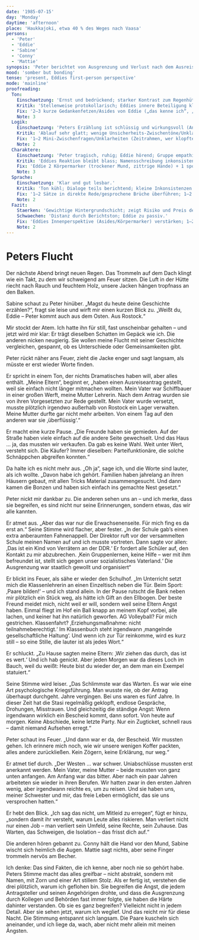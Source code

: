 ```yaml
---
date: '1985-07-15'
day: 'Monday'
daytime: 'afternoon'
place: 'Haukkajoki, etwa 40 % des Weges nach Vaasa'
persons:
  - 'Peter'
  - 'Eddie'
  - 'Sabine'
  - 'Conny'
  - 'Mattie'
synopsis: 'Peter berichtet von Ausgrenzung und Verlust nach dem Ausreiseantrag seiner Eltern; dadurch begreift die Gruppe Eddies Flucht tiefer.'
mood: 'somber but bonding'
tense: 'present, Eddies first-person perspective'
mode: 'mainline'
proofreading:
  Ton:
    Einschaetzung: 'Ernst und bedrückend; starker Kontrast zum Regenhütten‑Alltag.'
    Kritik: 'Stellenweise protokollarisch; Eddies innere Beteiligung klingt zu sachlich.'
    Fix: '2–3 kurze Gedankenfetzen/Asides von Eddie („das kenne ich“, „nicht wieder heulen“) einstreuen; 1 Atempause vor/ nach einem Schlüsselsatz von Peter.'
    Note: 3
  Logik:
    Einschaetzung: 'Peters Erzählung ist schlüssig und wirkungsvoll (Antrag → Ausgrenzung → Warten → Bescheid → Westen).'
    Kritik: 'Ablauf sehr glatt; wenige Unsicherheits‑Zwischentöne/Unklarheiten.'
    Fix: '1–2 Mini‑Zwischenfragen/Unklarheiten (Zeitrahmen, wer klopfte?) einbauen; 1 Zeit-/Raumanker (Regen/Feuer/Uhr) zur Spannungsführung.'
    Note: 2
  Charaktere:
    Einschaetzung: 'Peter tragisch, ruhig; Eddie hörend; Gruppe empathisch.'
    Kritik: 'Eddies Reaktion bleibt blass; Namensschreibung inkonsistent („Matti“ vs. „Mattie“).'
    Fix: 'Eddie 2 Körpermarker (trockener Mund, zittrige Hände) + 1 spontaner Einspruch; Gruppendynamik mit 1–2 Mikro‑Gesten (Blicke/Hand an Becher). Namensschreibung vereinheitlichen.'
    Note: 3
  Sprache:
    Einschaetzung: 'Klar und gut lesbar.'
    Kritik: 'Ton kühl; Dialoge teils berichtend; kleine Inkonsistenzen (Namen).'
    Fix: '1–2 Sätze in direkte Rede/gesprochene Brüche überführen; 1–2 lange Perioden teilen; Namensform („Matti“) konsistent.'
    Note: 2
  Fazit:
    Staerken: 'Gewichtige Hintergrundschicht; zeigt Risiko und Preis der Ausreise.'
    Schwaechen: 'Distanz durch Berichtston; Eddie zu passiv.'
    Fix: 'Eddies Innenperspektive (Asides/Körpermarker) verstärken; 1–2 organische Zwischenfragen/Beats; kleine Sprach‑Straffung + Namenskonsistenz.'
    Note: 2
---
```


# Peters Flucht

Der nächste Abend bringt neuen Regen. Das Trommeln auf dem Dach klingt wie ein
Takt, zu dem wir schweigend am Feuer sitzen. Die Luft in der Hütte riecht nach
Rauch und feuchtem Holz, unsere Jacken hängen tropfnass an den Balken.

Sabine schaut zu Peter hinüber. „Magst du heute deine Geschichte erzählen?“,
fragt sie leise und wirft mir einen kurzen Blick zu. „Weißt du, Eddie – Peter
kommt auch aus dem Osten. Aus Rostock.“

Mir stockt der Atem. Ich hatte ihn für still, fast unscheinbar gehalten – und
jetzt wird mir klar: Er trägt dieselben Schatten im Gepäck wie ich. Die anderen
nicken neugierig. Sie wollen meine Flucht mit seiner Geschichte vergleichen,
gespannt, ob es Unterschiede oder Gemeinsamkeiten gibt.

Peter rückt näher ans Feuer, zieht die Jacke enger und sagt langsam, als müsste
er erst wieder Worte finden.

Er spricht in einem Ton, der nichts Dramatisches haben will, aber alles enthält.
„Meine Eltern“, beginnt er, „haben einen Ausreiseantrag gestellt, weil sie
einfach nicht länger mitmachen wollten. Mein Vater war Schiffbauer in einer
großen Werft, meine Mutter Lehrerin. Nach dem Antrag wurden sie von ihren
Vorgesetzten zur Rede gestellt. Mein Vater wurde versetzt, musste plötzlich
irgendwo außerhalb von Rostock ein Lager verwalten. Meine Mutter durfte gar
nicht mehr arbeiten. Von einem Tag auf den anderen war sie ‚überflüssig‘.“

Er macht eine kurze Pause. „Die Freunde haben sie gemieden. Auf der Straße haben
viele einfach auf die andere Seite gewechselt. Und das Haus … ja, das mussten
wir verkaufen. Da gab es keine Wahl. Weit unter Wert, versteht sich. Die Käufer?
Immer dieselben: Parteifunktionäre, die solche Schnäppchen abgreifen konnten.“

Da halte ich es nicht mehr aus. „Oh ja“, sage ich, und die Worte sind lauter,
als ich wollte. „Davon habe ich gehört. Familien haben jahrelang an ihren
Häusern gebaut, mit allen Tricks Material zusammengesucht. Und dann kamen die
Bonzen und haben sich einfach ins gemachte Nest gesetzt.“

Peter nickt mir dankbar zu. Die anderen sehen uns an – und ich merke, dass sie
begreifen, es sind nicht nur seine Erinnerungen, sondern etwas, das wir alle
kannten.

Er atmet aus. „Aber das war nur die Erwachsenenseite. Für mich fing es da erst
an.“ Seine Stimme wird flacher, aber fester. „In der Schule gab’s einen extra
anberaumten Fahnenappell. Der Direktor ruft vor der versammelten Schule meinen
Namen auf und ich musste vortreten. Dann sagte vor allen: ‚Das ist ein Kind von
Verrätern an der DDR.‘ Er fordert alle Schüler auf, den Kontakt zu mir
abzubrechen. ‚Kein Gruppenlernen, keine Hilfe – wer mit ihm befreundet ist,
stellt sich gegen unser sozialistisches Vaterland.‘ Die Ausgrenzung war
staatlich gewollt und organisiert“

Er blickt ins Feuer, als sähe er wieder den Schulhof. „Im Unterricht setzt mich
die Klassenlehrerin an einen Einzeltisch neben die Tür. Beim Sport: ‚Paare
bilden!‘ – und ich stand allein. In der Pause rutscht die Bank neben mir
plötzlich ein Stück weg, als hätte ich Gift an den Ellbogen. Der beste Freund
meidet mich, nicht weil er will, sondern weil seine Eltern Angst haben. Einmal
fliegt im Hof ein Ball knapp an meinem Kopf vorbei, alle lachen, und keiner hat
ihn natürlich geworfen. AG Volleyball? Für mich gestrichen. Klassenfahrt?
‚Erziehungsmaßnahme: nicht teilnahmeberechtigt.‘ Im Klassenbuch steht irgendwann
‚mangelnde gesellschaftliche Haltung‘. Und wenn ich zur Tür reinkomme, wird es
kurz still – so eine Stille, die lauter ist als jedes Wort.“

Er schluckt. „Zu Hause sagten meine Eltern: ‚Wir ziehen das durch, das ist es
wert.‘ Und ich hab genickt. Aber jeden Morgen war da dieses Loch im Bauch, weil
du weißt: Heute bist du wieder der, an dem man ein Exempel statuiert.“

Seine Stimme wird leiser. „Das Schlimmste war das Warten. Es war wie eine Art
psychologische Kriegsführung. Man wusste nie, ob der Antrag überhaupt durchgeht.
Jahre vergingen. Bei uns waren es fünf Jahre. In dieser Zeit hat die Stasi
regelmäßig geklopft, endlose Gespräche, Drohungen, Misstrauen. Und gleichzeitig
die ständige Angst: Wenn irgendwann wirklich ein Bescheid kommt, dann sofort.
Von heute auf morgen. Keine Abschiede, keine letzte Party. Nur ein Zugticket,
schnell raus – damit niemand Aufsehen erregt.“

Peter schaut ins Feuer. „Und dann war er da, der Bescheid. Wir mussten gehen.
Ich erinnere mich noch, wie wir unsere wenigen Koffer packten, alles andere
zurückließen. Kein Zögern, keine Erklärung, nur weg.“

Er atmet tief durch. „Der Westen … war schwer. Uniabschlüsse mussten erst
anerkannt werden. Mein Vater, meine Mutter – beide mussten von ganz unten
anfangen. Am Anfang war das bitter. Aber nach ein paar Jahren arbeiteten sie
wieder in ihren Berufen. Wir hatten zwar in den ersten Jahren wenig, aber
irgendwann reichte es, um zu reisen. Und sie haben uns, meiner Schwester und
mir, das freie Leben ermöglicht, das sie uns versprochen hatten.“

Er hebt den Blick. „Ich sag das nicht, um Mitleid zu erregen“, fügt er hinzu,
„sondern damit ihr versteht, warum Leute alles riskieren. Man verliert nicht nur
einen Job – man verliert sein Umfeld, seine Rechte, sein Zuhause. Das Warten,
das Schweigen, die Isolation – das frisst dich auf.“

Die anderen hören gebannt zu. Conny hält die Hand vor den Mund, Sabine wischt
sich heimlich die Augen. Mattie sagt nichts, aber seine Finger trommeln nervös
am Becher.

Ich denke: Das sind Fakten, die ich kenne, aber noch nie so gehört habe. Peters
Stimme macht das alles greifbar – nicht abstrakt, sondern mit Namen, mit Zorn
und einer Art stillem Stolz. Als er fertig ist, verstehen die drei plötzlich,
warum ich geflohen bin. Sie begreifen die Angst, die jedem Antragsteller und
seinen Angehörigen drohte, und dass die Ausgrenzung durch Kollegen und Behörden
fast immer folgte, sie haben die Härte dahinter verstanden. Ob sie es ganz
begreifen? Vielleicht nicht in jedem Detail. Aber sie sehen jetzt, warum ich
weglief. Und das reicht mir für diese Nacht. Die Stimmung entspannt sich
langsam. Die Paare kuscheln sich aneinander, und ich liege da, wach, aber nicht
mehr allein mit meinen Ängsten.
